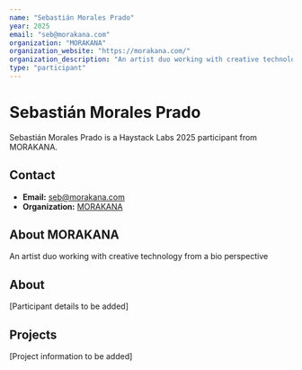 ```yaml
---
name: "Sebastián Morales Prado"
year: 2025
email: "seb@morakana.com"
organization: "MORAKANA"
organization_website: "https://morakana.com/"
organization_description: "An artist duo working with creative technology from a bio perspective"
type: "participant"
---
```


# Sebastián Morales Prado

Sebastián Morales Prado is a Haystack Labs 2025 participant from MORAKANA.

## Contact
- **Email:** seb@morakana.com
- **Organization:** [MORAKANA](https://morakana.com/)

## About MORAKANA
An artist duo working with creative technology from a bio perspective

## About

[Participant details to be added]

## Projects

[Project information to be added] 
